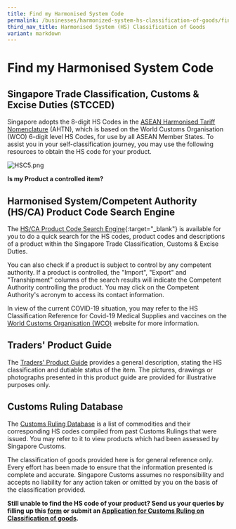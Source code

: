```yaml
---
title: Find my Harmonised System Code
permalink: /businesses/harmonized-system-hs-classification-of-goods/find-my-code/
third_nav_title: Harmonised System (HS) Classification of Goods
variant: markdown
---
```

# Find my Harmonised System Code

## Singapore Trade Classification, Customs & Excise Duties (STCCED)

Singapore adopts the 8-digit HS Codes in the [ASEAN Harmonised Tariff Nomenclature](https://go.gov.sg/stcced2022) (AHTN), which is based on the World Customs Organisation (WCO) 6-digit level HS Codes, for use by all ASEAN Member States. To assist you in your self-classification journey, you may use the following resources to obtain the HS code for your product.

![HSC5.png](/images/hsc5.png)

**Is my Product a controlled item?**
  
## Harmonised System/Competent Authority (HS/CA) Product Code Search Engine

The [HS/CA Product Code Search Engine](https://www.tradenet.gov.sg/tradenet/portlets/search/searchHSCA/searchInitHSCA.do){:target="_blank"} is available for you to do a quick search for the HS codes, product codes and descriptions of a product within the Singapore Trade Classification, Customs & Excise Duties.

You can also check if a product is subject to control by any competent authority. If a product is controlled, the "Import", "Export" and "Transhipment" columns of the search results will indicate the Competent Authority controlling the product. You may click on the Competent Authority's acronym to access its contact information.

In view of the current COVID-19 situation, you may refer to the HS Classification Reference for Covid-19 Medical Supplies and vaccines on the [World Customs Organisation (WCO)](/files/businesses/hs-classification-reference-vaccines-_feb_2021.pdf) website for more information.

## Traders' Product Guide

The [Traders' Product Guide](https://go.gov.sg/productguide) provides a general description, stating the HS classification and dutiable status of the item. The pictures, drawings or photographs presented in this product guide are provided for illustrative purposes only.

## Customs Ruling Database

The [Customs Ruling Database](https://go.gov.sg/customs-ruling-database) is a list of commodities and their corresponding HS codes compiled from past Customs Rulings that were issued. You may refer to it to view products which had been assessed by Singapore Customs.

The classification of goods provided here is for general reference only. Every effort has been made to ensure that the information presented is complete and accurate. Singapore Customs assumes no responsibility and accepts no liability for any action taken or omitted by you on the basis of the classification provided.

**Still unable to find the HS code of your product? Send us your queries by filling up this  [form](https://go.gov.sg/classification-of-goods-enquiries)  or submit an  [Application for Customs Ruling on Classification of goods](https://go.gov.sg/customsruling)_._**